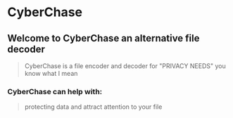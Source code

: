 # CyberChase
## Welcome to CyberChase an alternative file decoder

> CyberChase is a file encoder and decoder for "PRIVACY NEEDS" you know what I mean
### CyberChase can help with:
>protecting data
>and attract attention to your file
